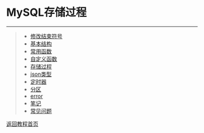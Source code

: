 # MySQL存储过程
***  
>* [修改结束符号](https://github.com/520171/note/blob/master/MySQL存储过程/修改结束符号.md)  
>* [基本结构](https://github.com/520171/note/blob/master/MySQL存储过程/基本结构.md)  
>* [常用函数](https://github.com/520171/note/blob/master/MySQL存储过程/常用函数.md)
>* [自定义函数](https://github.com/520171/note/blob/master/MySQL存储过程/自定义函数.md)  
>* [存储过程](https://github.com/520171/note/blob/master/MySQL存储过程/存储过程.md)
>* [json类型](https://github.com/520171/note/blob/master/MySQL存储过程/json类型数据.md)
>* [定时器](https://github.com/520171/note/blob/master/MySQL存储过程/定时器.md)
>* [分区](https://github.com/520171/note/blob/master/MySQL存储过程/分区.md)
>* [error](https://github.com/520171/note/blob/master/MySQL存储过程/error.md)
>* [笔记](https://github.com/520171/note/blob/master/MySQL存储过程/笔记.md)
>* [常见问题](https://github.com/520171/note/blob/master/MySQL存储过程/常见问题.md)

[返回教程首页](https://github.com/520171/note/blob/master/README.md)
